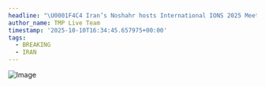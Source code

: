 ```yaml
---
headline: "\U0001F4C4 Iran’s Noshahr hosts International IONS 2025 Meeting\n\nThe International IONS 2025 Meeting started work in Noshahr, northern Iran."
author_name: TMP Live Team
timestamp: '2025-10-10T16:34:45.657975+00:00'
tags:
  - BREAKING
  - IRAN
---
```

![Image](https://i.postimg.cc/sxKcNxDX/IMG-20251010-220349-358.jpg)
